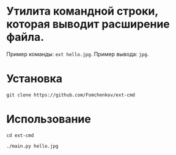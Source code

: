 # Утилита командной строки, которая выводит расширение файла.

Пример команды: `ext hello.jpg`. Пример вывода: `jpg`.

# Установка

`git clone https://github.com/Fomchenkov/ext-cmd`

# Использование

`cd ext-cmd`

`./main.py hello.jpg`
